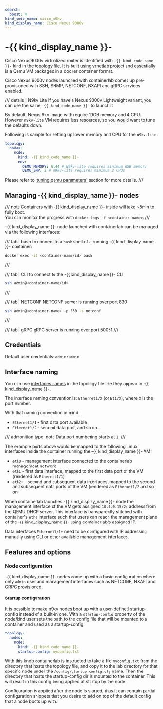 ```yaml
---
search:
  boost: 4
kind_code_name: cisco_n9kv
kind_display_name: Cisco Nexus 9000v
---
```

# -{{ kind_display_name }}-

Cisco Nexus9000v virtualized router is identified with `-{{ kind_code_name }}-` kind in the [topology file](../topo-def-file.md). It is built using [vrnetlab](../vrnetlab.md) project and essentially is a Qemu VM packaged in a docker container format.

Cisco Nexus 9000v nodes launched with containerlab comes up pre-provisioned with SSH, SNMP, NETCONF, NXAPI and gRPC services enabled.

/// details | N9kv Lite
If you have a Nexus 9000v Lightweight variant, you can use the same `-{{ kind_code_name }}-` to launch it

By default, Nexus 9kv image with require 10GB memory and 4 CPU. However `n9kv-lite` VM requires less resources, so you would want to tune the defaults down.

Following is sample for setting up lower memory and CPU for the `n9kv-lite`:

```yaml
topology:
  nodes:
    node:
      kind: -{{ kind_code_name }}-
      env:
        QEMU_MEMORY: 6144 # N9kv-lite requires minimum 6GB memory
        QEMU_SMP: 2 # N9kv-lite requires minimum 2 CPUs
```

Please refer to ['tuning qemu parameters'](../vrnetlab.md#tuning-qemu-parameters) section for more details.
///

## Managing -{{ kind_display_name }}- nodes

/// note
Containers with -{{ kind_display_name }}- inside will take ~5min to fully boot.  
You can monitor the progress with `docker logs -f <container-name>`.
///

-{{ kind_display_name }}- node launched with containerlab can be managed via the following interfaces:

/// tab | bash
to connect to a `bash` shell of a running -{{ kind_display_name }}- container:

```bash
docker exec -it <container-name/id> bash
```

///

/// tab | CLI
to connect to the -{{ kind_display_name }}- CLI

```bash
ssh admin@<container-name/id>
```

///

/// tab | NETCONF
NETCONF server is running over port 830

```bash
ssh admin@<container-name> -p 830 -s netconf
```

///

/// tab | gRPC
gRPC server is running over port 50051
///

## Credentials

Default user credentials: `admin:admin`

## Interface naming

You can use [interfaces names](../topo-def-file.md#interface-naming) in the topology file like they appear in -{{ kind_display_name }}-.

The interface naming convention is: `Ethernet1/X` (or `Et1/X`), where `X` is the port number.

With that naming convention in mind:

* `Ethernet1/1` - first data port available
* `Ethernet1/2` - second data port, and so on...

/// admonition
    type: note
Data port numbering starts at `1`.
///

The example ports above would be mapped to the following Linux interfaces inside the container running the -{{ kind_display_name }}- VM:

* `eth0` - management interface connected to the containerlab management network
* `eth1` - first data interface, mapped to the first data port of the VM (rendered as `Ethernet1/1`)
* `eth2+` - second and subsequent data interfaces, mapped to the second and subsequent data ports of the VM (rendered as `Ethernet1/2` and so on)

When containerlab launches -{{ kind_display_name }}- node the management interface of the VM gets assigned `10.0.0.15/24` address from the QEMU DHCP server. This interface is transparently stitched with container's `eth0` interface such that users can reach the management plane of the -{{ kind_display_name }}- using containerlab's assigned IP.

Data interfaces `Ethernet1/1+` need to be configured with IP addressing manually using CLI or other available management interfaces.

## Features and options

### Node configuration

-{{ kind_display_name }}- nodes come up with a basic configuration where only `admin` user and management interfaces such as NETCONF, NXAPI and GRPC provisioned.

#### Startup configuration

It is possible to make n9kv nodes boot up with a user-defined startup-config instead of a built-in one. With a [`startup-config`](../nodes.md#startup-config) property of the node/kind user sets the path to the config file that will be mounted to a container and used as a startup-config:

```yaml
topology:
  nodes:
    node:
      kind: -{{ kind_code_name }}-
      startup-config: myconfig.txt
```

With this knob containerlab is instructed to take a file `myconfig.txt` from the directory that hosts the topology file, and copy it to the lab directory for that specific node under the `/config/startup-config.cfg` name. Then the directory that hosts the startup-config dir is mounted to the container. This will result in this config being applied at startup by the node.

Configuration is applied after the node is started, thus it can contain partial configuration snippets that you desire to add on top of the default config that a node boots up with.
